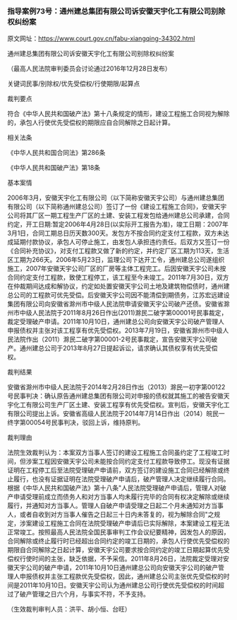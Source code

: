 ### 指导案例73号：通州建总集团有限公司诉安徽天宇化工有限公司别除权纠纷案
原文网址：https://www.court.gov.cn/fabu-xiangqing-34302.html

通州建总集团有限公司诉安徽天宇化工有限公司别除权纠纷案

（最高人民法院审判委员会讨论通过2016年12月28日发布）

关键词民事/别除权/优先受偿权/行使期限/起算点

裁判要点

符合《中华人民共和国破产法》第十八条规定的情形，建设工程施工合同视为解除的，承包人行使优先受偿权的期限应自合同解除之日起计算。

相关法条

《中华人民共和国合同法》第286条

《中华人民共和国破产法》第18条

基本案情

2006年3月，安徽天宇化工有限公司（以下简称安徽天宇公司）与通州建总集团有限公司（以下简称通州建总公司）签订了一份《建设工程施工合同》，安徽天宇公司将其厂区一期工程生产厂区的土建、安装工程发包给通州建总公司承建，合同约定，开工日期:暂定2006年4月28日(以实际开工报告为准)，竣工日期：2007年3月1日，合同工期总日历天数300天。发包方不按合同约定支付工程款，双方未达成延期付款协议，承包人可停止施工，由发包人承担违约责任。后双方又签订一份《合同补充协议》，对支付工程款又做了新的约定，并约定厂区工期为113天，生活区工期为266天。2006年5月23日，监理公司下达开工令，通州建总公司遂组织施工，2007年安徽天宇公司厂区的厂房等主体工程完工。后因安徽天宇公司未按合同约定支付工程款，致使工程停工，该工程至今未竣工。2011年7月30日，双方在仲裁期间达成和解协议，约定如处置安徽天宇公司土地及建筑物偿债时，通州建总公司的工程款可优先受偿。后安徽天宇公司因不能清偿到期债务，江苏宏远建设集团有限公司向安徽省滁州市中级人民法院申请安徽天宇公司破产还债。安徽省滁州市中级人民法院于2011年8月26日作出(2011)滁民二破字第00001号民事裁定，裁定受理破产申请。2011年10月10日，通州建总公司向安徽天宇公司破产管理人申报债权并主张对该工程享有优先受偿权。2013年7月19日，安徽省滁州市中级人民法院作出（2011）滁民二破字第00001-2号民事裁定，宣告安徽天宇公司破产。通州建总公司于2013年8月27日提起诉讼，请求确认其债权享有优先受偿权。

裁判结果

安徽省滁州市中级人民法院于2014年2月28日作出（2013）滁民一初字第00122号民事判决：确认原告通州建总集团有限公司对申报的债权就其施工的被告安徽天宇化工有限公司生产厂区土建、安装工程享有优先受偿权。宣判后，安徽天宇化工有限公司提出上诉。安徽省高级人民法院于2014年7月14日作出（2014）皖民一终字第00054号民事判决，驳回上诉，维持原判。

裁判理由

法院生效裁判认为：本案双方当事人签订的建设工程施工合同虽约定了工程竣工时间，但涉案工程因安徽天宇公司未能按合同约定支付工程款导致停工。现没有证据证明在工程停工后至法院受理破产申请前，双方签订的建设施工合同已经解除或终止履行，也没有证据证明在法院受理破产申请后，破产管理人决定继续履行合同。根据《中华人民共和国破产法》第十八条"人民法院受理破产申请后，管理人对破产申请受理前成立而债务人和对方当事人均未履行完毕的合同有权决定解除或继续履行，并通知对方当事人。管理人自破产申请受理之日起二个月未通知对方当事人，或者自收到对方当事人催告之日起三十日内未答复的，视为解除合同"之规定，涉案建设工程施工合同在法院受理破产申请后已实际解除，本案建设工程无法正常竣工。按照最高人民法院全国民事审判工作会议纪要精神，因发包人的原因，合同解除或终止履行时已经超出合同约定的竣工日期的，承包人行使优先受偿权的期限自合同解除之日起计算，安徽天宇公司要求按合同约定的竣工日期起算优先受偿权行使时间的主张，缺乏依据，不予采信。2011年8月26日，法院裁定受理对安徽天宇公司的破产申请，2011年10月10日通州建总公司向安徽天宇公司的破产管理人申报债权并主张工程款优先受偿权，因此，通州建总公司主张优先受偿权的时间是2011年10月10日。安徽天宇公司认为通州建总公司行使优先受偿权的时间超过了破产管理之日六个月，与事实不符，不予支持。

（生效裁判审判人员：洪平、胡小恒、台旺）
